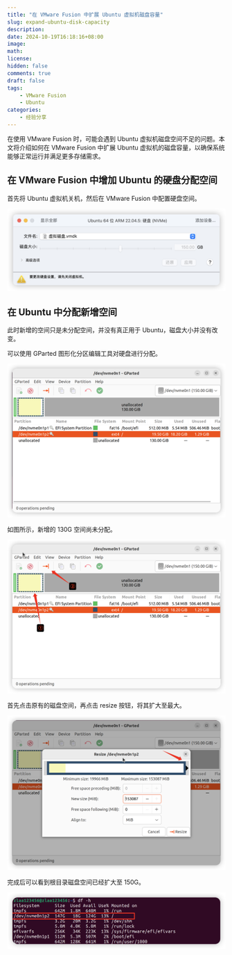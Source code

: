 ```yaml
---
title: "在 VMware Fusion 中扩展 Ubuntu 虚拟机磁盘容量"
slug: expand-ubuntu-disk-capacity
description: 
date: 2024-10-19T16:18:16+08:00
image: 
math: 
license: 
hidden: false
comments: true
draft: false
tags: 
    - VMware Fusion
    - Ubuntu
categories:
    - 经验分享
---
```


在使用 VMware Fusion 时，可能会遇到 Ubuntu 虚拟机磁盘空间不足的问题。本文将介绍如何在 VMware Fusion 中扩展 Ubuntu 虚拟机的磁盘容量，以确保系统能够正常运行并满足更多存储需求。

## 在 VMware Fusion 中增加 Ubuntu 的硬盘分配空间

首先将 Ubuntu 虚拟机关机，然后在 VMware Fusion 中配置硬盘空间。

![硬盘配置](post/expand-ubuntu-disk-capacity/imgs/image.png)

## 在 Ubuntu 中分配新增空间

此时新增的空间只是未分配空间，并没有真正用于 Ubuntu，磁盘大小并没有改变。

可以使用 GParted 图形化分区编辑工具对硬盘进行分配。

![GParted 工具](post/expand-ubuntu-disk-capacity/imgs/image-1.png)

如图所示，新增的 130G 空间尚未分配。

![未分配空间](post/expand-ubuntu-disk-capacity/imgs/image-2.png)

首先点击原有的磁盘空间，再点击 resize 按钮，将其扩大至最大。

![调整磁盘大小](post/expand-ubuntu-disk-capacity/imgs/image-3.png)

完成后可以看到根目录磁盘空间已经扩大至 150G。

![扩展后的磁盘空间](post/expand-ubuntu-disk-capacity/imgs/image-4.png)